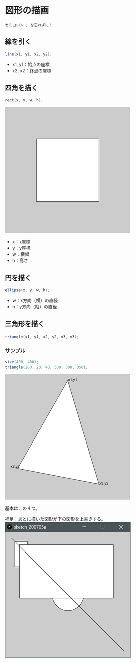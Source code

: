 # 図形の描画

`セミコロン ; を忘れずに！`

## 線を引く

```java
line(x1, y1, x2, y2);
```

- x1, y1：始点の座標
- x2, x2：終点の座標

## 四角を描く

```java
rect(x, y, w, h);
```

![square](../img/square.png)

- x：x座標
- y：y座標
- w：横幅
- h：高さ

## 円を描く

```java
ellipse(x, y, w, h);
```

- w：x方向（横）の直経
- h：y方向（縦）の直径

## 三角形を描く

```java
triangle(x1, y1, x2, y2, x3, y3);
```

### サンプル

```java
size(400, 400);
triangle(200, 20, 40, 300, 300, 350);
```

![triangle](../img/triangle.png)

基本はこの４つ。

補足：あとに描いた図形が下の図形を上書きする。
![plus_alpha](../img/image26.png)